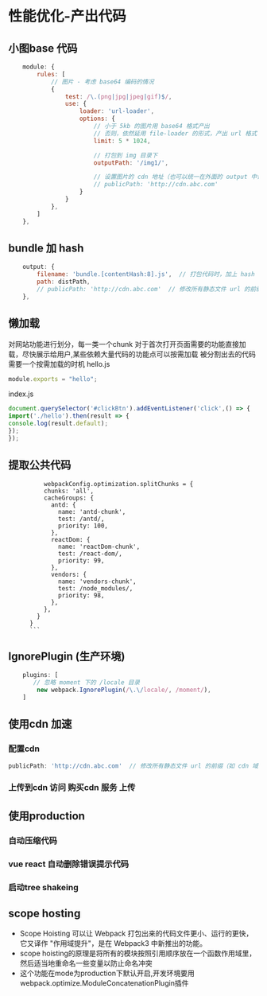 # 性能优化-产出代码

## 小图base 代码
```js
    module: {
        rules: [
            // 图片 - 考虑 base64 编码的情况
            {
                test: /\.(png|jpg|jpeg|gif)$/,
                use: {
                    loader: 'url-loader',
                    options: {
                        // 小于 5kb 的图片用 base64 格式产出
                        // 否则，依然延用 file-loader 的形式，产出 url 格式
                        limit: 5 * 1024,

                        // 打包到 img 目录下
                        outputPath: '/img1/',

                        // 设置图片的 cdn 地址（也可以统一在外面的 output 中设置，那将作用于所有静态资源）
                        // publicPath: 'http://cdn.abc.com'
                    }
                }
            },
        ]
    },
```

## bundle 加 hash

```js
    output: {
        filename: 'bundle.[contentHash:8].js',  // 打包代码时，加上 hash 戳
        path: distPath,
        // publicPath: 'http://cdn.abc.com'  // 修改所有静态文件 url 的前缀（如 cdn 域名），这里暂时用不到
    },

```

## 懒加载

对网站功能进行划分，每一类一个chunk
对于首次打开页面需要的功能直接加载，尽快展示给用户,某些依赖大量代码的功能点可以按需加载
被分割出去的代码需要一个按需加载的时机
hello.js
```js
module.exports = "hello";
```
index.js
```js
document.querySelector('#clickBtn').addEventListener('click',() => {
import('./hello').then(result => {
console.log(result.default);
});
});
```

## 提取公共代码

```
          webpackConfig.optimization.splitChunks = {
          chunks: 'all',
          cacheGroups: {
            antd: {
              name: 'antd-chunk',
              test: /antd/,
              priority: 100,
            },
            reactDom: {
              name: 'reactDom-chunk',
              test: /react-dom/,
              priority: 99,
            },
            vendors: {
              name: 'vendors-chunk',
              test: /node_modules/,
              priority: 98,
            },
          },
        }
      }
      ```
```

## IgnorePlugin (生产环境)

```js
    plugins: [
       // 忽略 moment 下的 /locale 目录
        new webpack.IgnorePlugin(/\.\/locale/, /moment/),
    ]

```


## 使用cdn 加速
### 配置cdn
```js
publicPath: 'http://cdn.abc.com'  // 修改所有静态文件 url 的前缀（如 cdn 域名）
```
### 上传到cdn 访问 购买cdn 服务  上传


## 使用production

### 自动压缩代码
### vue  react 自动删除错误提示代码
### 启动tree shakeing 


## scope hosting

- Scope Hoisting 可以让 Webpack 打包出来的代码文件更小、运行的更快， 它又译作 "作用域提升"，是在 Webpack3 中新推出的功能。
- scope hoisting的原理是将所有的模块按照引用顺序放在一个函数作用域里，然后适当地重命名一些变量以防止命名冲突
- 这个功能在mode为production下默认开启,开发环境要用 webpack.optimize.ModuleConcatenationPlugin插件

